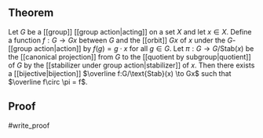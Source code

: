 ## Theorem
Let $G$ be a [[group]] [[group action|acting]] on a set $X$ and let $x\in X$. Define a function $f:G\to Gx$ between $G$ and the [[orbit]] $Gx$ of $x$ under the $G$- [[group action|action]] by $f(g) = g\cdot x$ for all $g\in G$. Let $\pi: G\to G/\text{Stab}(x)$ be the [[canonical projection]] from $G$ to the [[quotient by subgroup|quotient]] of $G$ by the [[stabilizer under group action|stabilizer]] of $x$. Then there exists a [[bijective|bijection]] $\overline f:G/\text{Stab}(x) \to Gx$ such that $\overline f\circ \pi = f$. 
## Proof
#write_proof 